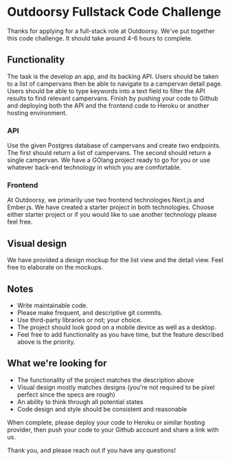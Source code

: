 # Outdoorsy Fullstack Code Challenge

Thanks for applying for a full-stack role at Outdoorsy. We've put together this code challenge. It should take around 4-6 hours to complete.

## Functionality
The task is the develop an app, and its backing API.  Users should be taken to a list of campervans then be able to navigate to a campervan detail page. Users should be able to type keywords into a text field to filter the API results to find relevant campervans. Finish by pushing your code to Github and deploying both the API and the frontend code to Heroku or another hosting environment.

### API
Use the given Postgres database of campervans and create two endpoints. The first should return a list of campervans. The second should return a single campervan. We have a GOlang project ready to go for you or use whatever back-end technology in which you are comfortable.

### Frontend
At Outdoorsy, we primarily use two frontend technologies Next.js and Ember.js. We have created a starter project in both technologies. Choose either starter project or if you would like to use another technology please feel free.

## Visual design
We have provided a design mockup for the list view and the detail view. Feel free to elaborate on the mockups.

## Notes
- Write maintainable code.
- Please make frequent, and descriptive git commits.
- Use third-party libraries or not; your choice.
- The project should look good on a mobile device as well as a desktop.
- Feel free to add functionality as you have time, but the feature described above is the priority.

## What we're looking for
- The functionality of the project matches the description above
- Visual design mostly matches designs (you're not required to be pixel perfect since the specs are rough)
- An ability to think through all potential states
- Code design and style should be consistent and reasonable

When complete, please deploy your code to Heroku or similar hosting provider, then push your code to your Github account and share a link with us.

Thank you, and please reach out if you have any questions!
